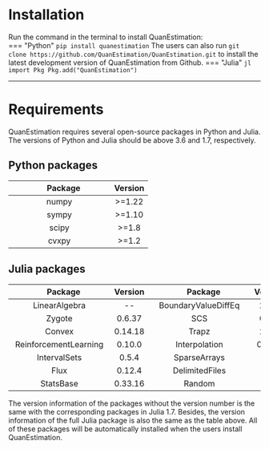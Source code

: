 # **Installation**
Run the command in the terminal to install QuanEstimation:  
=== "Python"
    ```
    pip install quanestimation
    ```
    The users can also run 
    ```
    git clone https://github.com/QuanEstimation/QuanEstimation.git
    ```
    to install the latest development version of QuanEstimation from Github.
=== "Julia"
    ``` jl
    import Pkg
    Pkg.add("QuanEstimation")
    ```

---

# **Requirements**
QuanEstimation requires several open-source packages in Python and Julia. The versions 
of Python and Julia should be above 3.6 and 1.7, respectively.
## **Python packages**
| $~~~~~~~~~~~~~~~~$Package$~~~~~~~~~~~~$| Version      |
| :----------:                           | :----------: |
| numpy                                  | >=1.22       |
| sympy                                  | >=1.10       |
| scipy                                  | >=1.8        |
| cvxpy                                  | >=1.2        |

## **Julia packages**
| $~~~~~~~~~~~~~~~~$Package$~~~~~~~~~~~~$| Version     |$~~~~~~~~~~~~~~~~$Package$~~~~~~~~~~~~$| Version     |
| :----------:                           | :---------: |:----------:                           | :---------: |
| LinearAlgebra                          | --          |BoundaryValueDiffEq                    | 2.7.2       |
| Zygote                                 | 0.6.37      |SCS                                    | 0.8.1       |
| Convex                                 | 0.14.18     |Trapz                                  | 2.0.3       |
| ReinforcementLearning                  | 0.10.0      |Interpolation                          | 0.13.5      |
| IntervalSets                           | 0.5.4       |SparseArrays                           | --          |
| Flux                                   | 0.12.4      |DelimitedFiles                         | --          |
| StatsBase                              | 0.33.16     |Random                                 | --          |

The version information of the packages without the version number is the same with the 
corresponding packages in Julia 1.7. Besides, the version information of the full Julia package 
is also the same as the table above. All of these packages will be automatically installed when
the users install QuanEstimation.

